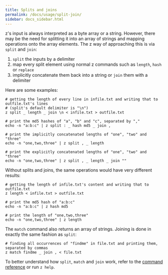```yaml
---
title: Splits and joins
permalink: /docs/usage/split-join/
sidebar: docs_sidebar.html
---
```


z's input is always interpreted as a byte array or a string. However, there may be the need for splitting it into an array of strings and mapping operations onto the array elements. The z way of approaching this is via `split` and `join`:
1. `split` the inputs by a delimiter
2. map every split element using normal z commands such as `length`, `hash` or `replace`
3. implicitly concatenate them back into a string or `join` them with a delimiter

Here are some examples:
```
# getting the length of every line in infile.txt and writing that to outfile.txt's lines
# (split's default delimiter is "\n")
z split _ length _ join \n < infile.txt > outfile.txt

# print the md5 hashes of "a", "b" and "c", separated by ","
echo -n "a:b:c" | z split : _ hash md5 _ join ,

# print the implicitly concatenated lengths of "one", "two" and "three"
echo -n "one,two,three" | z split , _ length

# print the explicitly concatenated lengths of "one", "two" and "three"
echo -n "one,two,three" | z split , _ length _ join ""
```

Without splits and joins, the same operations would have very different results:
```
# getting the length of infile.txt's content and writing that to outfile.txt
z length < infile.txt > outfile.txt

# print the md5 hash of "a:b:c"
echo -n "a:b:c" | z hash md5

# print the length of "one,two,three"
echo -n "one,two,three" | z length
```

The `match` command also returns an array of strings. Joining is done in exactly the same fashion as `split`:

```
# finding all occurrences of "findme" in file.txt and printing them, separated by commas
z match findme _ join , < file.txt
```

To better understand how `split`, `match` and `join` work, refer to the [command reference](../reference/) or run `z help`.
